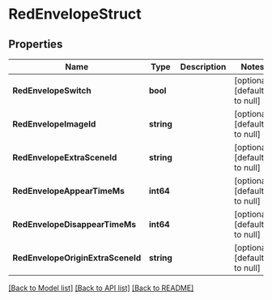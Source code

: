 # RedEnvelopeStruct

## Properties
Name | Type | Description | Notes
------------ | ------------- | ------------- | -------------
**RedEnvelopeSwitch** | **bool** |  | [optional] [default to null]
**RedEnvelopeImageId** | **string** |  | [optional] [default to null]
**RedEnvelopeExtraSceneId** | **string** |  | [optional] [default to null]
**RedEnvelopeAppearTimeMs** | **int64** |  | [optional] [default to null]
**RedEnvelopeDisappearTimeMs** | **int64** |  | [optional] [default to null]
**RedEnvelopeOriginExtraSceneId** | **string** |  | [optional] [default to null]

[[Back to Model list]](../README.md#documentation-for-models) [[Back to API list]](../README.md#documentation-for-api-endpoints) [[Back to README]](../README.md)


